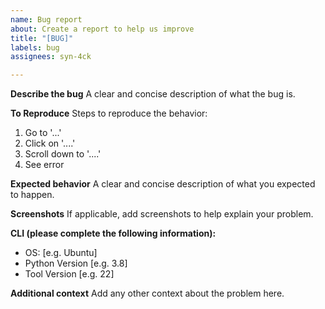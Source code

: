 ```yaml
---
name: Bug report
about: Create a report to help us improve
title: "[BUG]"
labels: bug
assignees: syn-4ck

---
```


**Describe the bug**
A clear and concise description of what the bug is.

**To Reproduce**
Steps to reproduce the behavior:
1. Go to '...'
2. Click on '....'
3. Scroll down to '....'
4. See error

**Expected behavior**
A clear and concise description of what you expected to happen.

**Screenshots**
If applicable, add screenshots to help explain your problem.

**CLI (please complete the following information):**
 - OS: [e.g. Ubuntu]
 - Python Version [e.g. 3.8]
 - Tool Version [e.g. 22]

**Additional context**
Add any other context about the problem here.
